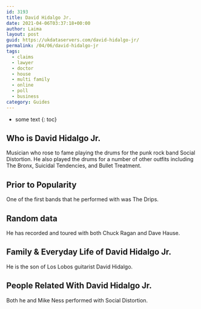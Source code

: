 ```yaml
---
id: 3193
title: David Hidalgo Jr.
date: 2021-04-06T03:37:18+00:00
author: Laima
layout: post
guid: https://ukdataservers.com/david-hidalgo-jr/
permalink: /04/06/david-hidalgo-jr
tags:
  - claims
  - lawyer
  - doctor
  - house
  - multi family
  - online
  - poll
  - business
category: Guides
---
```


* some text
{: toc}


## Who is David Hidalgo Jr.
                  
                  
                  
Musician who rose to fame playing the drums for the punk rock band Social Distortion. He also played the drums for a number of other outfits including The Bronx, Suicidal Tendencies, and Bullet Treatment.
                  
              
            
              
            
                
                
                
## Prior to Popularity
                  
                  
                  
One of the first bands that he performed with was The Drips.
                  
              
            
              
            
                
                
                
## Random data
                  
                  
                  
He has recorded and toured with both Chuck Ragan and Dave Hause. 
                  
              
            
              
            
                
                
                
## Family & Everyday Life of David Hidalgo Jr.
                  
                  
                  
He is the son of Los Lobos guitarist David Hidalgo.
                  
              
            
              
            
                
                
                
## People Related With David Hidalgo Jr.
                  
                  
                  
Both he and Mike Ness performed with Social Distortion.
                  
              
            
              
            
                
              
            
              
              
            
            
              
            
          
          
          
